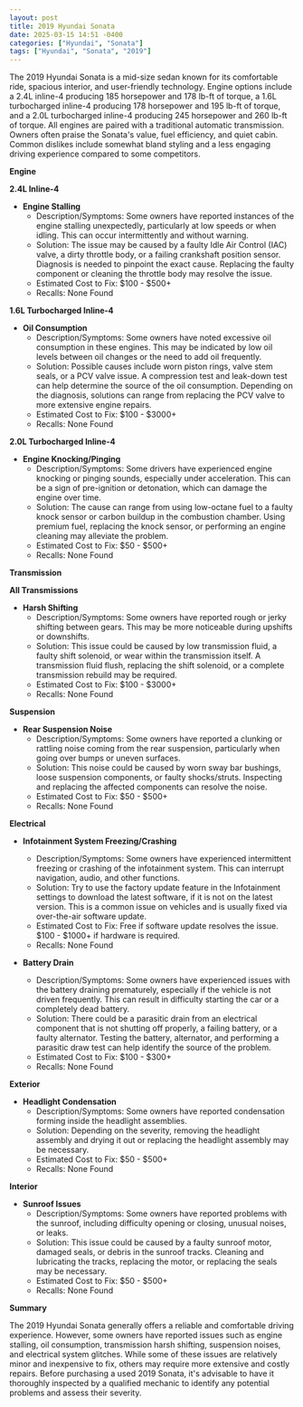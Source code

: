 ```yaml
---
layout: post
title: 2019 Hyundai Sonata
date: 2025-03-15 14:51 -0400
categories: ["Hyundai", "Sonata"]
tags: ["Hyundai", "Sonata", "2019"]
---
```

The 2019 Hyundai Sonata is a mid-size sedan known for its comfortable ride, spacious interior, and user-friendly technology. Engine options include a 2.4L inline-4 producing 185 horsepower and 178 lb-ft of torque, a 1.6L turbocharged inline-4 producing 178 horsepower and 195 lb-ft of torque, and a 2.0L turbocharged inline-4 producing 245 horsepower and 260 lb-ft of torque. All engines are paired with a traditional automatic transmission. Owners often praise the Sonata's value, fuel efficiency, and quiet cabin. Common dislikes include somewhat bland styling and a less engaging driving experience compared to some competitors.

**Engine**

**2.4L Inline-4**

*   **Engine Stalling**
    *   Description/Symptoms: Some owners have reported instances of the engine stalling unexpectedly, particularly at low speeds or when idling. This can occur intermittently and without warning.
    *   Solution: The issue may be caused by a faulty Idle Air Control (IAC) valve, a dirty throttle body, or a failing crankshaft position sensor. Diagnosis is needed to pinpoint the exact cause. Replacing the faulty component or cleaning the throttle body may resolve the issue.
    *   Estimated Cost to Fix: $100 - $500+
    *   Recalls: None Found

**1.6L Turbocharged Inline-4**

*   **Oil Consumption**
    *   Description/Symptoms: Some owners have noted excessive oil consumption in these engines. This may be indicated by low oil levels between oil changes or the need to add oil frequently.
    *   Solution: Possible causes include worn piston rings, valve stem seals, or a PCV valve issue. A compression test and leak-down test can help determine the source of the oil consumption. Depending on the diagnosis, solutions can range from replacing the PCV valve to more extensive engine repairs.
    *   Estimated Cost to Fix: $100 - $3000+
    *   Recalls: None Found

**2.0L Turbocharged Inline-4**

*   **Engine Knocking/Pinging**
    *   Description/Symptoms: Some drivers have experienced engine knocking or pinging sounds, especially under acceleration. This can be a sign of pre-ignition or detonation, which can damage the engine over time.
    *   Solution: The cause can range from using low-octane fuel to a faulty knock sensor or carbon buildup in the combustion chamber. Using premium fuel, replacing the knock sensor, or performing an engine cleaning may alleviate the problem.
    *   Estimated Cost to Fix: $50 - $500+
    *   Recalls: None Found

**Transmission**

**All Transmissions**

*   **Harsh Shifting**
    *   Description/Symptoms: Some owners have reported rough or jerky shifting between gears. This may be more noticeable during upshifts or downshifts.
    *   Solution: This issue could be caused by low transmission fluid, a faulty shift solenoid, or wear within the transmission itself. A transmission fluid flush, replacing the shift solenoid, or a complete transmission rebuild may be required.
    *   Estimated Cost to Fix: $100 - $3000+
    *   Recalls: None Found

**Suspension**

*   **Rear Suspension Noise**
    *   Description/Symptoms: Some owners have reported a clunking or rattling noise coming from the rear suspension, particularly when going over bumps or uneven surfaces.
    *   Solution: This noise could be caused by worn sway bar bushings, loose suspension components, or faulty shocks/struts. Inspecting and replacing the affected components can resolve the noise.
    *   Estimated Cost to Fix: $50 - $500+
    *   Recalls: None Found

**Electrical**

*   **Infotainment System Freezing/Crashing**
    *   Description/Symptoms: Some owners have experienced intermittent freezing or crashing of the infotainment system. This can interrupt navigation, audio, and other functions.
    *   Solution: Try to use the factory update feature in the Infotainment settings to download the latest software, if it is not on the latest version. This is a common issue on vehicles and is usually fixed via over-the-air software update.
    *   Estimated Cost to Fix: Free if software update resolves the issue. $100 - $1000+ if hardware is required.
    *   Recalls: None Found

*   **Battery Drain**
    *   Description/Symptoms: Some owners have experienced issues with the battery draining prematurely, especially if the vehicle is not driven frequently. This can result in difficulty starting the car or a completely dead battery.
    *   Solution: There could be a parasitic drain from an electrical component that is not shutting off properly, a failing battery, or a faulty alternator. Testing the battery, alternator, and performing a parasitic draw test can help identify the source of the problem.
    *   Estimated Cost to Fix: $100 - $300+
    *   Recalls: None Found

**Exterior**

*   **Headlight Condensation**
    *   Description/Symptoms: Some owners have reported condensation forming inside the headlight assemblies.
    *   Solution: Depending on the severity, removing the headlight assembly and drying it out or replacing the headlight assembly may be necessary.
    *   Estimated Cost to Fix: $50 - $500+
    *   Recalls: None Found

**Interior**

*   **Sunroof Issues**
    *   Description/Symptoms: Some owners have reported problems with the sunroof, including difficulty opening or closing, unusual noises, or leaks.
    *   Solution: This issue could be caused by a faulty sunroof motor, damaged seals, or debris in the sunroof tracks. Cleaning and lubricating the tracks, replacing the motor, or replacing the seals may be necessary.
    *   Estimated Cost to Fix: $50 - $500+
    *   Recalls: None Found

**Summary**

The 2019 Hyundai Sonata generally offers a reliable and comfortable driving experience. However, some owners have reported issues such as engine stalling, oil consumption, transmission harsh shifting, suspension noises, and electrical system glitches. While some of these issues are relatively minor and inexpensive to fix, others may require more extensive and costly repairs. Before purchasing a used 2019 Sonata, it's advisable to have it thoroughly inspected by a qualified mechanic to identify any potential problems and assess their severity.

